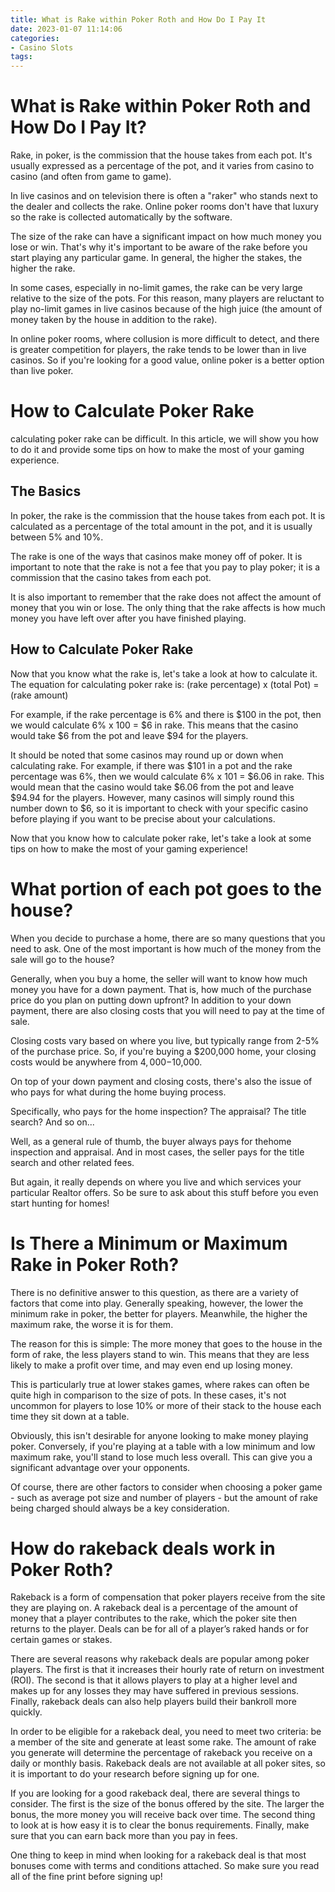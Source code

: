 ```yaml
---
title: What is Rake within Poker Roth and How Do I Pay It 
date: 2023-01-07 11:14:06
categories:
- Casino Slots
tags:
---
```



#  What is Rake within Poker Roth and How Do I Pay It? 

Rake, in poker, is the commission that the house takes from each pot. It's usually expressed as a percentage of the pot, and it varies from casino to casino (and often from game to game). 

In live casinos and on television there is often a "raker" who stands next to the dealer and collects the rake. Online poker rooms don't have that luxury so the rake is collected automatically by the software.

The size of the rake can have a significant impact on how much money you lose or win. That's why it's important to be aware of the rake before you start playing any particular game. In general, the higher the stakes, the higher the rake.

In some cases, especially in no-limit games, the rake can be very large relative to the size of the pots. For this reason, many players are reluctant to play no-limit games in live casinos because of the high juice (the amount of money taken by the house in addition to the rake).

In online poker rooms, where collusion is more difficult to detect, and there is greater competition for players, the rake tends to be lower than in live casinos. So if you're looking for a good value, online poker is a better option than live poker.

#  How to Calculate Poker Rake 

 calculating poker rake can be difficult. In this article, we will show you how to do it and provide some tips on how to make the most of your gaming experience.

## The Basics 
In poker, the rake is the commission that the house takes from each pot. It is calculated as a percentage of the total amount in the pot, and it is usually between 5% and 10%.

The rake is one of the ways that casinos make money off of poker. It is important to note that the rake is not a fee that you pay to play poker; it is a commission that the casino takes from each pot.

It is also important to remember that the rake does not affect the amount of money that you win or lose. The only thing that the rake affects is how much money you have left over after you have finished playing.

## How to Calculate Poker Rake 
Now that you know what the rake is, let's take a look at how to calculate it. The equation for calculating poker rake is: (rake percentage) x (total Pot) = (rake amount)

For example, if the rake percentage is 6% and there is $100 in the pot, then we would calculate 6% x 100 = $6 in rake. This means that the casino would take $6 from the pot and leave $94 for the players.

It should be noted that some casinos may round up or down when calculating rake. For example, if there was $101 in a pot and the rake percentage was 6%, then we would calculate 6% x 101 = $6.06 in rake. This would mean that the casino would take $6.06 from the pot and leave $94.94 for the players. However, many casinos will simply round this number down to $6, so it is important to check with your specific casino before playing if you want to be precise about your calculations. 

Now that you know how to calculate poker rake, let's take a look at some tips on how to make the most of your gaming experience!

#  What portion of each pot goes to the house? 

When you decide to purchase a home, there are so many questions that you need to ask. One of the most important is how much of the money from the sale will go to the house? 

Generally, when you buy a home, the seller will want to know how much money you have for a down payment. That is, how much of the purchase price do you plan on putting down upfront? In addition to your down payment, there are also closing costs that you will need to pay at the time of sale. 

Closing costs vary based on where you live, but typically range from 2-5% of the purchase price. So, if you're buying a $200,000 home, your closing costs would be anywhere from $4,000-$10,000. 

On top of your down payment and closing costs, there's also the issue of who pays for what during the home buying process. 

Specifically, who pays for the home inspection? The appraisal? The title search? And so on... 

Well, as a general rule of thumb, the buyer always pays for thehome inspection and appraisal. And in most cases, the seller pays for the title search and other related fees. 

But again, it really depends on where you live and which services your particular Realtor offers. So be sure to ask about this stuff before you even start hunting for homes!

#  Is There a Minimum or Maximum Rake in Poker Roth? 

There is no definitive answer to this question, as there are a variety of factors that come into play. Generally speaking, however, the lower the minimum rake in poker, the better for players. Meanwhile, the higher the maximum rake, the worse it is for them.

The reason for this is simple: The more money that goes to the house in the form of rake, the less players stand to win. This means that they are less likely to make a profit over time, and may even end up losing money.

This is particularly true at lower stakes games, where rakes can often be quite high in comparison to the size of pots. In these cases, it's not uncommon for players to lose 10% or more of their stack to the house each time they sit down at a table.

Obviously, this isn't desirable for anyone looking to make money playing poker. Conversely, if you're playing at a table with a low minimum and low maximum rake, you'll stand to lose much less overall. This can give you a significant advantage over your opponents.

Of course, there are other factors to consider when choosing a poker game - such as average pot size and number of players - but the amount of rake being charged should always be a key consideration.

#  How do rakeback deals work in Poker Roth?

Rakeback is a form of compensation that poker players receive from the site they are playing on. A rakeback deal is a percentage of the amount of money that a player contributes to the rake, which the poker site then returns to the player. Deals can be for all of a player’s raked hands or for certain games or stakes.

There are several reasons why rakeback deals are popular among poker players. The first is that it increases their hourly rate of return on investment (ROI). The second is that it allows players to play at a higher level and makes up for any losses they may have suffered in previous sessions. Finally, rakeback deals can also help players build their bankroll more quickly.

In order to be eligible for a rakeback deal, you need to meet two criteria: be a member of the site and generate at least some rake. The amount of rake you generate will determine the percentage of rakeback you receive on a daily or monthly basis. Rakeback deals are not available at all poker sites, so it is important to do your research before signing up for one.

If you are looking for a good rakeback deal, there are several things to consider. The first is the size of the bonus offered by the site. The larger the bonus, the more money you will receive back over time. The second thing to look at is how easy it is to clear the bonus requirements. Finally, make sure that you can earn back more than you pay in fees.

One thing to keep in mind when looking for a rakeback deal is that most bonuses come with terms and conditions attached. So make sure you read all of the fine print before signing up!